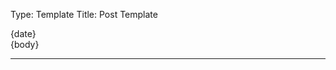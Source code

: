 Type: Template
Title: Post Template

<div class="content">
		<div class="article-container">
			<div class="outline">
				<div class="post-info">
					<i class="fa-solid fa-clock"></i> {date}
				</div>
			</div>
<article>
{body}
</article>
</div>
</div>
		
<hr class="post-spacing">
</hr>